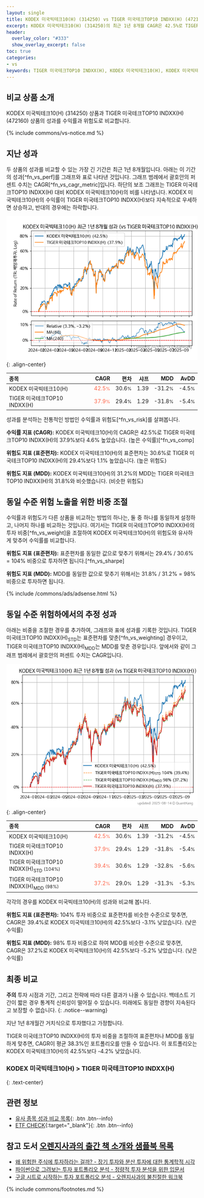 ```yaml
---
layout: single
title: KODEX 미국빅테크10(H) (314250) vs TIGER 미국테크TOP10 INDXX(H) (472160)
excerpt: KODEX 미국빅테크10(H) (314250)의 최근 1년 8개월 CAGR은 42.5%로 TIGER 미국테크TOP10 INDXX(H) (472160)의 37.9%보다 4.6% 높았습니다.
header:
  overlay_color: "#333"
  show_overlay_excerpt: false
toc: true
categories:
- vs
keywords: TIGER 미국테크TOP10 INDXX(H), KODEX 미국빅테크10(H), KODEX 미국빅테크10(H) TIGER 미국테크TOP10 INDXX(H) 비교, 314250, 472160, 314250 314250 비교
---
```


## 비교 상품 소개


KODEX 미국빅테크10(H) (314250) 상품과 TIGER 미국테크TOP10 INDXX(H) (472160) 상품의 성과를 수익률과 위험도로 비교합니다.





{% include commons/vs-notice.md %}

## 지난 성과

두 상품의 성과를 비교할 수 있는 가장 긴 기간은 최근 1년 8개월입니다. 아래는 이 기간의 성과[^fn_vs_perf]를 그래프와 표로 나타낸 것입니다.
그래프 범례에서 괄호안의 퍼센트 수치는 CAGR[^fn_vs_cagr_metric]입니다.
하단의 보조 그래프는 TIGER 미국테크TOP10 INDXX(H) 대비 KODEX 미국빅테크10(H)의 비를 나타냅니다.
KODEX 미국빅테크10(H)의 수익률이 TIGER 미국테크TOP10 INDXX(H)보다 지속적으로 우세하면 상승하고, 반대의 경우에는 하락합니다.

![KODEX 미국빅테크10(H)](/vs/images/314250-vs-472160_dual.png){: .align-center}

| **종목** | **CAGR** | **편차** | **샤프** | **MDD** | **AvDD** |
| :------------ | ------: | -----------: | -------: | ------: | -------: |
| KODEX 미국빅테크10(H) | <span style="color: tomato">42.5<small>%</small></span> | 30.6<small>%</small> | 1.39 | -31.2<small>%</small> | -4.5<small>%</small> |
| TIGER 미국테크TOP10 INDXX(H) | <span style="color: tomato">37.9<small>%</small></span> | 29.4<small>%</small> | 1.29 | -31.8<small>%</small> | -5.4<small>%</small> |

<!-- more -->


성과를 분석하는 전통적인 방법인 수익률과 위험도[^fn_vs_risk]를 살펴봅니다.

**수익률 지표 (CAGR):** KODEX 미국빅테크10(H)의 CAGR은 42.5%로 TIGER 미국테크TOP10 INDXX(H)의 37.9%보다 4.6% 높았습니다. (높은 수익률)[^fn_vs_comp]

**위험도 지표 (표준편차):** KODEX 미국빅테크10(H)의 표준편차는 30.6%로 TIGER 미국테크TOP10 INDXX(H)의 29.4%보다 1.1% 높았습니다. (높은 위험도)

**위험도 지표 (MDD):** KODEX 미국빅테크10(H)의 31.2%의 MDD는 TIGER 미국테크TOP10 INDXX(H)의 31.8%와 비슷했습니다. (비슷한 위험도)



## 동일 수준 위험 노출을 위한 비중 조절

수익률과 위험도가 다른 상품을 비교하는 방법의 하나는, 둘 중 하나를 동일하게 설정하고, 나머지 하나를 비교하는 것입니다.
여기서는 TIGER 미국테크TOP10 INDXX(H)의 투자 비중[^fn_vs_weight]을 조절하여 KODEX 미국빅테크10(H)의 위험도와 유사하게 맞추어 수익률를 비교합니다.

**위험도 지표 (표준편차):** 표준편차를 동일한 값으로 맞추기 위해서는 29.4% / 30.6% = 104% 비중으로 투자하면 됩니다.[^fn_vs_sharpe]

**위험도 지표 (MDD):** MDD를 동일한 값으로 맞추기 위해서는 31.8% / 31.2% = 98% 비중으로 투자하면 됩니다.


{% include /commons/ads/adsense.html %}



## 동일 수준 위험하에서의 추정 성과

아래는 비중을 조절한 경우를 추가하여, 그래프와 표에 성과를 기록한 것입니다.
TIGER 미국테크TOP10 INDXX(H)<sub>STD</sub>는 표준편차를 맞춘[^fn_vs_weighting] 경우이고, TIGER 미국테크TOP10 INDXX(H)<sub>MDD</sub>는 MDD를 맞춘 경우입니다.
앞에서와 같이 그래프 범례에서 괄호안의 퍼센트 수치는 CAGR입니다.


![KODEX 미국빅테크10(H)](/vs/images/314250-vs-472160.png){: .align-center}



| **종목** | **CAGR** | **편차** | **샤프** | **MDD** | **AvDD** |
| :------------ | ------: | -----------: | -------: | ------: | -------: |
| KODEX 미국빅테크10(H) | <span style="color: tomato">42.5<small>%</small></span> | 30.6<small>%</small> | 1.39 | -31.2<small>%</small> | -4.5<small>%</small> |
| TIGER 미국테크TOP10 INDXX(H) | <span style="color: tomato">37.9<small>%</small></span> | 29.4<small>%</small> | 1.29 | -31.8<small>%</small> | -5.4<small>%</small> |
| TIGER 미국테크TOP10 INDXX(H)<sub>STD</sub> <small>(104%)</small> | <span style="color: tomato">39.4<small>%</small></span> | 30.6<small>%</small> | 1.29 | -32.8<small>%</small> | -5.6<small>%</small> |
| TIGER 미국테크TOP10 INDXX(H)<sub>MDD</sub> <small>(98%)</small> | <span style="color: tomato">37.2<small>%</small></span> | 29.0<small>%</small> | 1.29 | -31.3<small>%</small> | -5.3<small>%</small> |



각각의 경우를 KODEX 미국빅테크10(H)의 성과와 비교해 봅니다.

**위험도 지표 (표준편차):** 104% 투자 비중으로 표준편차를 비슷한 수준으로 맞추면, CAGR은 39.4%로 KODEX 미국빅테크10(H)의 42.5%보다 -3.1% 낮았습니다. (낮은 수익률)

**위험도 지표 (MDD):** 98% 투자 비중으로 하여 MDD를 비슷한 수준으로 맞추면, CAGR은 37.2%로 KODEX 미국빅테크10(H)의 42.5%보다 -5.2% 낮았습니다. (낮은 수익률)




## 최종 비교

**주의** 투자 시점과 기간, 그리고 전략에 따라 다른 결과가 나올 수 있습니다. 백테스트 기간이 짧은 경우 통계적 신뢰성이 떨어질 수 있습니다. 미래에도 동일한 경향이 지속된다고 보장할 수 없습니다.
{: .notice--warning}

지난 1년 8개월간 거치식으로 투자했다고 가정합니다.

TIGER 미국테크TOP10 INDXX(H)의 투자 비중을 조절하여 표준편차나 MDD를 동일하게 맞추면, CAGR이 평균 38.3%인 포트폴리오를 만들 수 있습니다.
이 포트폴리오는 KODEX 미국빅테크10(H)의 42.5%보다 -4.2% 낮았습니다.

### KODEX 미국빅테크10(H) &gt; TIGER 미국테크TOP10 INDXX(H)
{: .text-center}


## 관련 정보

- [유사 종목 성과 비교 목록](/vs/){: .btn .btn--info}
- [ETF CHECK](https://www.etfcheck.co.kr/mobile/etpitem/472160/compare?compCode%5B%5D=314250){:target="_blank"}{: .btn .btn--info}


## 참고 도서 [오렌지사과의 출간 책 소개와 샘플북 목록](https://kongdori.tistory.com/691)

- [왜 위험한 주식에 투자하라는 걸까? - 장기 투자와 분산 투자에 대한 통계학적 시각](https://kongdori.tistory.com/421)
- [파이썬으로 그려보는 투자 포트폴리오 분석  - 정량적 투자 분석을 위한 입문서](https://kongdori.tistory.com/643)
- [구글 시트로 시작하는 투자 포트폴리오 분석 - 오렌지사과의 불친절한 워크북](https://kongdori.tistory.com/449)

{% include commons/footnotes.md %}